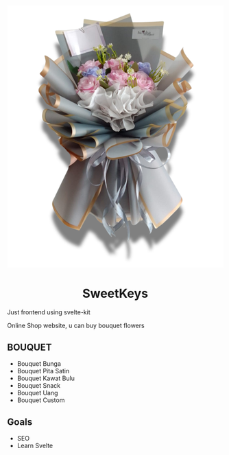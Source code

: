 <center>
    <img src="https://github.com/Poekes/SweetKeys/blob/main/static/bouquet-bunga.png?raw=true" />
</center>
<h1 align="center">SweetKeys</h1>

Just frontend using svelte-kit

Online Shop website, u can buy bouquet flowers

## BOUQUET
 - Bouquet Bunga
 - Bouquet Pita Satin 
 - Bouquet Kawat Bulu
 - Bouquet Snack
 - Bouquet Uang
 - Bouquet Custom


## Goals
 - SEO 
 - Learn Svelte 
